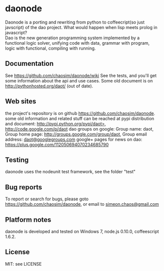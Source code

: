 # daonode
Daonode is a porting and rewriting from python to coffeecript(so just javscript) of the dao project. 
What would happen when lisp meets prolog in javascript?  
Dao is the new generation programming system implemented by a functional logic solver, unifying code with data, grammar with program, logic with functional, compiling with running.

## Documentation
See <https://github.com/chaosim/daonode/wiki>
See the tests, and you'll get some information about the api and use cases.
Some old document is on http://pythonhosted.org/daot/ (out of date).

## Web sites
the project's repository is on github <https://github.com/chaosim/daonode>. 
some old information and related stuff can be reached at pypi distribution and document: http://pypi.python.org/pypi/daot>, <http://code.google.com/p/daot>
dao groups on google: Group name: daot, Group home page: http://groups.google.com/group/daot, Group email address: daot@googlegroups.com
google+ pages for news on dao: https://plus.google.com/112050694070234685790

## Testing
daonode uses the nodeunit test framework, see the folder "test"

## Bug reports
To report or search for bugs, please goto <https://github.com/chaosim/daonode>, or email to simeon.chaos@gmail.com

## Platform notes
daonode is developed and tested on Windows 7, node.js 0.10.0, coffeescript 1.6.2.

## License
MIT: see LICENSE

